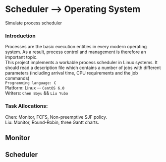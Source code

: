 # Scheduler --> Operating System
Simulate process scheduler
### Introduction
Processes are the basic execution entities in every modern operating system. As a result, process control and management is therefore an important topic.<br>
This project implements a workable process scheduler in Linux systems. It should read a description file which contains a number of jobs with different parameters (including arrival time, CPU requirements and the job commands)
<br>`Programming language: C`<br>
Platform: Linux -- `CentOS 6.0`<br>
Writers: `Chen Boyu` && `Liu Yubo`
### Task Allocations:
Chen: Monitor, FCFS, Non-preemptive SJF policy.<br>
Liu:  Monitor, Round-Robin, three Gantt charts.<br>
## Monitor

## Scheduler
